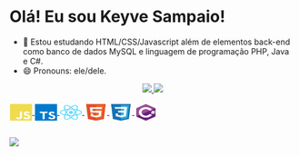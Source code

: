 <h1> Olá! Eu sou Keyve Sampaio! </h1>

- 🌱 Estou estudando HTML/CSS/Javascript além de elementos back-end como banco de dados MySQL e linguagem de programação PHP, Java e C#.
- 😄 Pronouns: ele/dele.

<div align="center">
  <a href="https://github.com/knjsampaio">
  <img height="180em" src="https://github-readme-stats.vercel.app/api?username=knjsampaio&show_icons=true&theme=dracula&include_all_commits=true&count_private=true"/>
  <img height="180em" src="https://github-readme-stats.vercel.app/api/top-langs/?username=knjsampaio&layout=compact&langs_count=7&theme=dracula"/>
</div>
  <div style="display: inline_block"><br>
  <img align="center" alt="Keyve-Js" height="30" width="40" src="https://raw.githubusercontent.com/devicons/devicon/master/icons/javascript/javascript-plain.svg">
  <img align="center" alt="Keyve-Ts" height="30" width="40" src="https://raw.githubusercontent.com/devicons/devicon/master/icons/typescript/typescript-plain.svg">
  <img align="center" alt="Keyve-React" height="30" width="40" src="https://raw.githubusercontent.com/devicons/devicon/master/icons/react/react-original.svg">
  <img align="center" alt="Keyve-HTML" height="30" width="40" src="https://raw.githubusercontent.com/devicons/devicon/master/icons/html5/html5-original.svg">
  <img align="center" alt="Keyve-CSS" height="30" width="40" src="https://raw.githubusercontent.com/devicons/devicon/master/icons/css3/css3-original.svg">
  <img align="center" alt="Keyve-Csharp" height="30" width="40" src="https://raw.githubusercontent.com/devicons/devicon/master/icons/csharp/csharp-original.svg">
</div>
  
##
  
  <div> 
  <a href="https://www.linkedin.com/in/knjsampaio" target="_blank"><img src="https://img.shields.io/badge/-LinkedIn-%230077B5?style=for-the-badge&logo=linkedin&logoColor=white" target="_blank"></a> 
</div>
